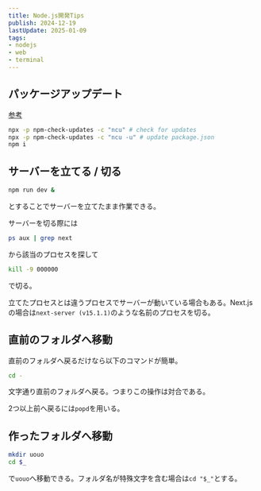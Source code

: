 ```yaml
---
title: Node.js開発Tips
publish: 2024-12-19
lastUpdate: 2025-01-09
tags:
- nodejs
- web
- terminal
---
```


## パッケージアップデート

[参考](https://qiita.com/sugurutakahashi12345/items/df736ddaf65c244e1b4f)

```sh
npx -p npm-check-updates -c "ncu" # check for updates
npx -p npm-check-updates -c "ncu -u" # update package.json
npm i
```

## サーバーを立てる / 切る

```sh
npm run dev &
```
とすることでサーバーを立てたまま作業できる。

サーバーを切る際には
```sh
ps aux | grep next
```
から該当のプロセスを探して
```sh
kill -9 000000
```
で切る。

立てたプロセスとは違うプロセスでサーバーが動いている場合もある。Next.jsの場合は`next-server (v15.1.1)`のような名前のプロセスを切る。


## 直前のフォルダへ移動

直前のフォルダへ戻るだけなら以下のコマンドが簡単。
```sh
cd -
```
文字通り直前のフォルダへ戻る。つまりこの操作は対合である。

2つ以上前へ戻るには`popd`を用いる。


## 作ったフォルダへ移動

```sh
mkdir uouo
cd $_
```
で`uouo`へ移動できる。フォルダ名が特殊文字を含む場合は`cd "$_"`とする。